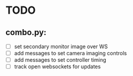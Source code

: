 # TODO

## combo.py:

- [ ] set secondary monitor image over WS
- [ ] add messages to set camera imaging controls
- [ ] add messages to set controller timing
- [ ] track open websockets for updates
